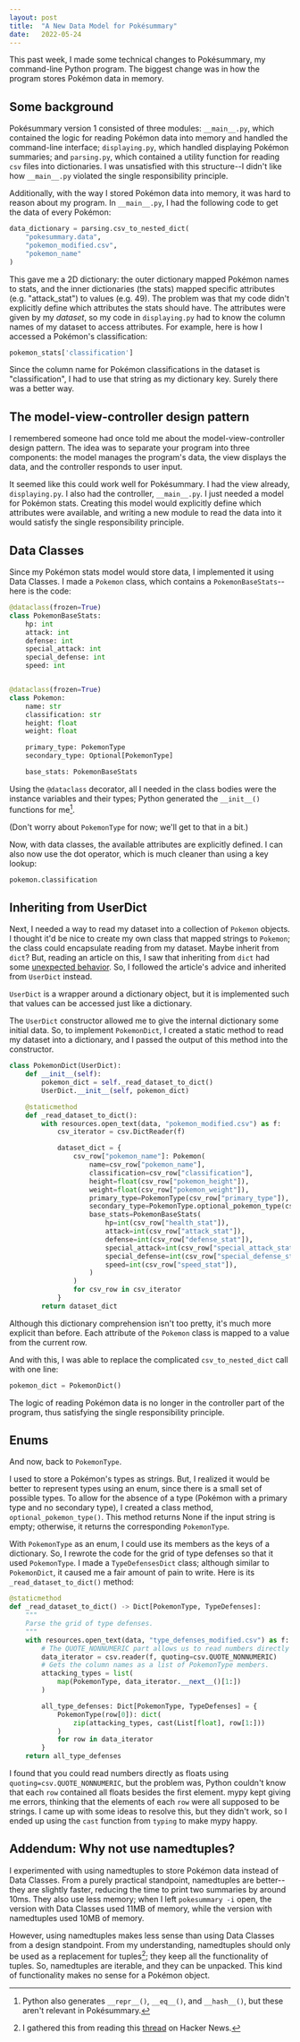```yaml
---
layout: post
title:  "A New Data Model for Pokésummary"
date:   2022-05-24
---
```


This past week, I made some technical changes to Pokésummary, my command-line Python program.
The biggest change was in how the program stores Pokémon data in memory.

## Some background
Pokésummary version 1 consisted of three modules:
`__main__.py`, which contained the logic for reading Pokémon data into memory and handled the command-line interface;
`displaying.py`, which handled displaying Pokémon summaries;
and `parsing.py`, which contained a utility function for reading `csv` files into dictionaries.
I was unsatisfied with this structure--I didn't like how `__main__.py`
violated the single responsibility principle.

Additionally, with the way I stored Pokémon data into memory,
it was hard to reason about my program.
In `__main__.py`, I had the following code to get the data of every Pokémon:
```python
data_dictionary = parsing.csv_to_nested_dict(
    "pokesummary.data",
    "pokemon_modified.csv",
    "pokemon_name"
)
```
This gave me a 2D dictionary: the outer dictionary mapped Pokémon names to stats,
and the inner dictionaries (the stats) mapped specific attributes (e.g. "attack_stat") to values (e.g. 49).
The problem was that my code didn't explicitly define which attributes the stats should have.
The attributes were given by my *dataset*,
so my code in `displaying.py` had to know the column names of my dataset to access attributes.
For example, here is how I accessed a Pokémon's classification:
```python
pokemon_stats['classification']
```
Since the column name for Pokémon classifications in the dataset is
"classification", I had to use that string as my dictionary key.
Surely there was a better way.

## The model-view-controller design pattern
I remembered someone had once told me about the model-view-controller design pattern.
The idea was to separate your program into three components:
the model manages the program's data,
the view displays the data,
and the controller responds to user input.

It seemed like this could work well for Pokésummary.
I had the view already, `displaying.py`.
I also had the controller, `__main__.py`.
I just needed a model for Pokémon stats.
Creating this model would explicitly define which attributes were available,
and writing a new module to read the data into it
would satisfy the single responsibility principle.

## Data Classes
Since my Pokémon stats model would store data,
I implemented it using Data Classes.
I made a `Pokemon` class, which contains a `PokemonBaseStats`--here is the code:
```python
@dataclass(frozen=True)
class PokemonBaseStats:
    hp: int
    attack: int
    defense: int
    special_attack: int
    special_defense: int
    speed: int


@dataclass(frozen=True)
class Pokemon:
    name: str
    classification: str
    height: float
    weight: float

    primary_type: PokemonType
    secondary_type: Optional[PokemonType]

    base_stats: PokemonBaseStats
```
Using the `@dataclass` decorator,
all I needed in the class bodies were the instance variables and their types;
Python generated the `__init__()` functions for me[^1].

(Don't worry about `PokemonType` for now; we'll get to that in a bit.)

Now, with data classes, the available attributes are explicitly defined.
I can also now use the dot operator,
which is much cleaner than using a key lookup:
```python
pokemon.classification
```

## Inheriting from UserDict
Next, I needed a way to read my dataset into a collection of `Pokemon` objects.
I thought it'd be nice to create my own class that mapped strings to `Pokemon`;
the class could encapsulate reading from my dataset.
Maybe inherit from `dict`?
But, reading an article on this,
I saw that inheriting from `dict` had some [unexpected behavior](https://treyhunner.com/2019/04/why-you-shouldnt-inherit-from-list-and-dict-in-python/).
So, I followed the article's advice and inherited from `UserDict` instead.

`UserDict` is a wrapper around a dictionary object,
but it is implemented such that values can be accessed just like a dictionary.

The `UserDict` constructor allowed me to give the internal dictionary some initial data.
So, to implement `PokemonDict`,
I created a static method to read my dataset into a dictionary,
and I passed the output of this method into the constructor.
```python
class PokemonDict(UserDict):
    def __init__(self):
        pokemon_dict = self._read_dataset_to_dict()
        UserDict.__init__(self, pokemon_dict)

    @staticmethod
    def _read_dataset_to_dict():
        with resources.open_text(data, "pokemon_modified.csv") as f:
            csv_iterator = csv.DictReader(f)

            dataset_dict = {
                csv_row["pokemon_name"]: Pokemon(
                    name=csv_row["pokemon_name"],
                    classification=csv_row["classification"],
                    height=float(csv_row["pokemon_height"]),
                    weight=float(csv_row["pokemon_weight"]),
                    primary_type=PokemonType(csv_row["primary_type"]),
                    secondary_type=PokemonType.optional_pokemon_type(csv_row["secondary_type"]),
                    base_stats=PokemonBaseStats(
                        hp=int(csv_row["health_stat"]),
                        attack=int(csv_row["attack_stat"]),
                        defense=int(csv_row["defense_stat"]),
                        special_attack=int(csv_row["special_attack_stat"]),
                        special_defense=int(csv_row["special_defense_stat"]),
                        speed=int(csv_row["speed_stat"]),
                    )
                )
                for csv_row in csv_iterator
            }
        return dataset_dict
```
Although this dictionary comprehension isn't too pretty,
it's much more explicit than before.
Each attribute of the `Pokemon` class is mapped to a value from the current row.

And with this, I was able to replace the complicated `csv_to_nested_dict` call with one line:
```python
pokemon_dict = PokemonDict()
```
The logic of reading Pokémon data is no longer in the controller part of the program,
thus satisfying the single responsibility principle.

## Enums
And now, back to `PokemonType`.

I used to store a Pokémon's types as strings.
But, I realized it would be better to represent types using an enum, since there is a small set of possible types.
To allow for the absence of a type (Pokémon with a primary type and no secondary type),
I created a class method, `optional_pokemon_type()`.
This method returns None if the input string is empty; otherwise, it returns the corresponding `PokemonType`.

With `PokemonType` as an enum, I could use its members as the keys of a dictionary.
So, I rewrote the code for the grid of type defenses so that it used `PokemonType`.
I made a `TypeDefensesDict` class; although similar to `PokemonDict`, it caused me a fair amount of pain to write.
Here is its `_read_dataset_to_dict()` method:
```python
@staticmethod
def _read_dataset_to_dict() -> Dict[PokemonType, TypeDefenses]:
    """
    Parse the grid of type defenses.
    """
    with resources.open_text(data, "type_defenses_modified.csv") as f:
        # The QUOTE_NONNUMERIC part allows us to read numbers directly as floats.
        data_iterator = csv.reader(f, quoting=csv.QUOTE_NONNUMERIC)
        # Gets the column names as a list of PokemonType members.
        attacking_types = list(
            map(PokemonType, data_iterator.__next__()[1:])
        )

        all_type_defenses: Dict[PokemonType, TypeDefenses] = {
            PokemonType(row[0]): dict(
                zip(attacking_types, cast(List[float], row[1:]))
            )
            for row in data_iterator
        }
    return all_type_defenses
```
I found that you could read numbers directly as floats using `quoting=csv.QUOTE_NONNUMERIC`,
but the problem was, Python couldn't know that each `row` contained all floats besides the first element.
mypy kept giving me errors, thinking that the elements of each `row` were all supposed to be strings.
I came up with some ideas to resolve this,
but they didn't work,
so I ended up using the `cast` function from `typing` to make mypy happy.

## Addendum: Why not use namedtuples?
I experimented with using namedtuples to store Pokémon data instead of Data Classes.
From a purely practical standpoint, namedtuples are better--they are slightly faster,
reducing the time to print two summaries by around 10ms.
They also use less memory; when I left `pokesummary -i` open,
the version with Data Classes used 11MB of memory,
while the version with namedtuples used 10MB of memory.

However, using namedtuples makes less sense than using Data Classes from a design standpoint.
From my understanding, namedtuples should only be used as a replacement for tuples[^2];
they keep all the functionality of tuples.
So, namedtuples are iterable, and they can be unpacked.
This kind of functionality makes no sense for a Pokémon object.

[^1]: Python also generates `__repr__()`, `__eq__()`, and `__hash__()`, but these aren't relevant in Pokésummary.
[^2]: I gathered this from reading this [thread](https://news.ycombinator.com/item?id=15132670) on Hacker News.